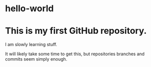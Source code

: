 # hello-world
<h1>This is my first GitHub repository.</h1>
<p>I am slowly learning stuff.</p>
<p>It will likely take some time to get this, but repositories branches and commits seem simply enough.</p>
